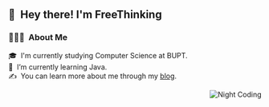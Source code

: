 <!--
**FreeThinking01/FreeThinking01** is a ✨ _special_ ✨ repository because its `README.md` (this file) appears on your GitHub profile.

Here are some ideas to get you started:

- 🔭 I’m studying at BUPT
- 🌱 I’m currently learning Java
- 👯 I’m looking to collaborate on ...
- 🤔 I’m looking for help with ...
- 💬 Ask me about ...
- 📫 How to reach me: ...
- 😄 Pronouns: ...
- ⚡ Fun fact: ...
-->
<h2>👋 &nbsp;Hey there! I'm FreeThinking</h2>

<!-- ## 👋 &nbsp;Hey there! I'm FreeThinking -->

### 👨🏻‍💻 &nbsp;About Me

🎓 &nbsp;I'm currently studying Computer Science at BUPT.\
🌱 &nbsp;I’m currently learning Java.\
✍️ &nbsp;You can learn more about me through my [blog](http://lishuaiyun.cn/).

<img alt="Night Coding" src="http://hexo-bolg-image.oss-cn-beijing.aliyuncs.com/img/Night-Coding.gif" align="right"/>


